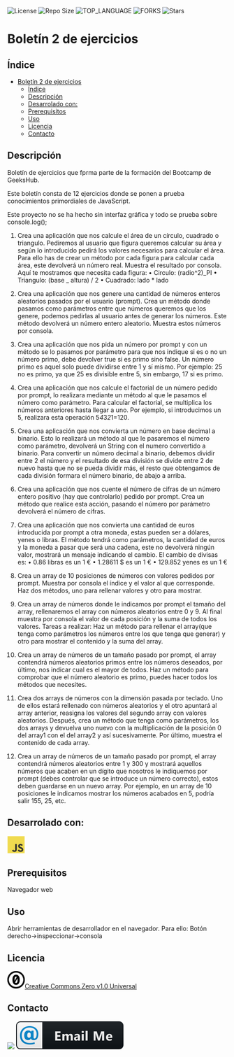 ![License](https://img.shields.io/github/license/Iminguet/https://github.com/Iminguet/boletinEjercicios01.svg?style=for-the-badge) ![Repo Size](https://img.shields.io/github/languages/code-size/Iminguet/https://github.com/Iminguet/boletinEjercicios01.svg?style=for-the-badge) ![TOP_LANGUAGE](https://img.shields.io/github/languages/top/Iminguet/https://github.com/Iminguet/boletinEjercicios01.svg?style=for-the-badge) ![FORKS](https://img.shields.io/github/forks/Iminguet/https://github.com/Iminguet/boletinEjercicios01.svg?style=for-the-badge&social) ![Stars](https://img.shields.io/github/stars/Iminguet/https://github.com/Iminguet/boletinEjercicios01.svg?style=for-the-badge)

# Boletín 2 de ejercicios

## Índice

- [Boletín 2 de ejercicios](#boletín-2-de-ejercicios)
  - [Índice](#índice)
  - [Descripción](#descripción)
  - [Desarrolado con:](#desarrolado-con)
  - [Prerequisitos](#prerequisitos)
  - [Uso](#uso)
  - [Licencia](#licencia)
  - [Contacto](#contacto)

## Descripción

Boletín de ejercicios que fprma parte de la formación del Bootcamp de GeeksHub.

Este boletín consta de 12 ejercicios donde se ponen a prueba conocimientos primordiales de JavaScript.

Este proyecto no se ha hecho sin interfaz gráfica y todo se prueba sobre console.log();

1. Crea una aplicación que nos calcule el área de un círculo, cuadrado o triangulo.
   Pediremos al usuario que figura queremos calcular su área y según lo introducido
   pedirá los valores necesarios para calcular el área. Para ello has de crear un método
   por cada figura para calcular cada área, este devolverá un número real. Muestra el
   resultado por consola.
   Aquí te mostramos que necesita cada figura:
   • Circulo: (radio^2)_PI
   • Triangulo: (base _ altura) / 2
   • Cuadrado: lado \* lado

2. Crea una aplicación que nos genere una cantidad de números enteros aleatorios
   pasados por el usuario (prompt). Crea un método donde pasamos como parámetros
   entre que números queremos que los genere, podemos pedirlas al usuario antes de
   generar los números. Este método devolverá un número entero aleatorio. Muestra
   estos números por consola.

3. Crea una aplicación que nos pida un número por prompt y con un método se lo
   pasamos por parámetro para que nos indique si es o no un número primo, debe
   devolver true si es primo sino false. Un número primo es aquel solo puede dividirse
   entre 1 y sí mismo. Por ejemplo: 25 no es primo, ya que 25 es divisible entre 5, sin
   embargo, 17 si es primo.

4. Crea una aplicación que nos calcule el factorial de un número pedido por prompt, lo
   realizara mediante un método al que le pasamos el número como parámetro. Para
   calcular el factorial, se multiplica los números anteriores hasta llegar a uno. Por
   ejemplo, si introducimos un 5, realizara esta operación 5*4*3*2*1=120.

5. Crea una aplicación que nos convierta un número en base decimal a binario. Esto lo
   realizará un método al que le pasaremos el número como parámetro, devolverá un
   String con el numero convertido a binario. Para convertir un número decimal a
   binario, debemos dividir entre 2 el número y el resultado de esa división se divide
   entre 2 de nuevo hasta que no se pueda dividir más, el resto que obtengamos de
   cada división formara el número binario, de abajo a arriba.

6. Crea una aplicación que nos cuente el número de cifras de un número entero positivo
   (hay que controlarlo) pedido por prompt. Crea un método que realice esta acción,
   pasando el número por parámetro devolverá el número de cifras.

7. Crea una aplicación que nos convierta una cantidad de euros introducida por prompt
   a otra moneda, estas pueden ser a dólares, yenes o libras. El método tendrá como
   parámetros, la cantidad de euros y la moneda a pasar que será una cadena, este no
   devolverá ningún valor, mostrará un mensaje indicando el cambio.
   El cambio de divisas es:
   • 0.86 libras es un 1 €
   • 1.28611 $ es un 1 €
   • 129.852 yenes es un 1 €

8. Crea un array de 10 posiciones de números con valores pedidos por prompt. Muestra
   por consola el índice y el valor al que corresponde. Haz dos métodos, uno para
   rellenar valores y otro para mostrar.

9. Crea un array de números donde le indicamos por prompt el tamaño del array,
   rellenaremos el array con números aleatorios entre 0 y 9. Al final muestra por consola
   el valor de cada posición y la suma de todos los valores. Tareas a realizar: Haz un
   método para rellenar el array(que tenga como parámetros los números entre los que
   tenga que generar) y otro para mostrar el contenido y la suma del array.

10. Crea un array de números de un tamaño pasado por prompt, el array contendrá
    números aleatorios primos entre los números deseados, por último, nos indicar cual
    es el mayor de todos. Haz un método para comprobar que el número aleatorio es
    primo, puedes hacer todos los métodos que necesites.

11. Crea dos arrays de números con la dimensión pasada por teclado. Uno de ellos
    estará rellenado con números aleatorios y el otro apuntará al array anterior, reasigna
    los valores del segundo array con valores aleatorios. Después, crea un método que
    tenga como parámetros, los dos arrays y devuelva uno nuevo con la multiplicación
    de la posición 0 del array1 con el del array2 y así sucesivamente. Por último, muestra
    el contenido de cada array.

12. Crea un array de números de un tamaño pasado por prompt, el array contendrá
    números aleatorios entre 1 y 300 y mostrará aquellos números que acaben en un
    dígito que nosotros le indiquemos por prompt (debes controlar que se introduce un
    número correcto), estos deben guardarse en un nuevo array. Por ejemplo, en un
    array de 10 posiciones le indicamos mostrar los números acabados en 5, podría salir
    155, 25, etc.

## Desarrolado con:

<a href="https://developer.mozilla.org/en-US/docs/Web/JavaScript"><img src="https://raw.githubusercontent.com/devicons/devicon/master/icons/javascript/javascript-original.svg" height="40px" width="40px" /></a>

## Prerequisitos

Navegador web

## Uso

Abrir herramientas de desarrollador en el navegador.
Para ello:
Botón derecho->inspeccionar->consola

## Licencia

<a href="https://creativecommons.org/publicdomain/zero/1.0/"><img src="https://raw.githubusercontent.com/johnturner4004/readme-generator/master/src/components/assets/images/cczero.svg" height=40 />Creative Commons Zero v1.0 Universal</a>

## Contacto

<a href="https://www.linkedin.com/in/https://www.linkedin.com/in/israelminse/"><img src="https://img.shields.io/badge/LinkedIn-0077B5?style=for-the-badge&logo=linkedin&logoColor=white" /></a> <a href="mailto:i.minguetsegui@gmail.com"><img src=https://raw.githubusercontent.com/johnturner4004/readme-generator/master/src/components/assets/images/email_me_button_icon_151852.svg /></a>
